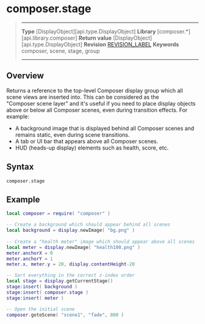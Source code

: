 # composer.stage

> --------------------- ------------------------------------------------------------------------------------------
> __Type__              [DisplayObject][api.type.DisplayObject]
> __Library__           [composer.*][api.library.composer]
> __Return value__      [DisplayObject][api.type.DisplayObject]
> __Revision__          [REVISION_LABEL](REVISION_URL)
> __Keywords__          composer, scene, stage, group
> --------------------- ------------------------------------------------------------------------------------------


## Overview

Returns a reference to the top-level Composer display group which all scene views are inserted into. This can be considered as the "Composer&nbsp;scene&nbsp;layer" and it's useful if you need to place display objects above or below all Composer scenes, even during transition effects. For example:

* A background image that is displayed behind all Composer scenes and remains static, even during scene transitions.
* A tab or UI bar that appears above all Composer scenes.
* HUD (heads-up display) elements such as health, score, etc.


## Syntax

	composer.stage


## Example

`````lua
local composer = require( "composer" )

-- Create a background which should appear behind all scenes
local background = display.newImage( "bg.png" )
 
-- Create a "health meter" image which should appear above all scenes
local meter = display.newImage( "health100.png" )
meter.anchorX = 0
meter.anchorY = 1
meter.x, meter.y = 20, display.contentHeight-20

-- Sort everything in the correct z-index order
local stage = display.getCurrentStage()
stage:insert( background )
stage:insert( composer.stage )
stage:insert( meter )

-- Open the initial scene
composer.gotoScene( "scene1", "fade", 800 )
`````